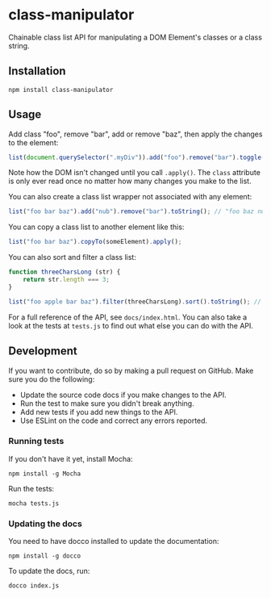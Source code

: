 # class-manipulator

Chainable class list API for manipulating a DOM Element's classes or a class string.

## Installation

    npm install class-manipulator

## Usage

Add class "foo", remove "bar", add or remove "baz", then apply the changes to the element:

```javascript
list(document.querySelector(".myDiv")).add("foo").remove("bar").toggle("baz").apply();
```

Note how the DOM isn't changed until you call `.apply()`. The `class` attribute is only
ever read once no matter how many changes you make to the list.

You can also create a class list wrapper not associated with any element:

```javascript
list("foo bar baz").add("nub").remove("bar").toString(); // "foo baz nub"
```

You can copy a class list to another element like this:

```javascript
list("foo bar baz").copyTo(someElement).apply();
```

You can also sort and filter a class list:

```javascript
function threeCharsLong (str) {
    return str.length === 3;
}

list("foo apple bar baz").filter(threeCharsLong).sort().toString(); // "bar baz foo"
```

For a full reference of the API, see `docs/index.html`. You can also take a look at the
tests at `tests.js` to find out what else you can do with the API.

## Development

If you want to contribute, do so by making a pull request on GitHub. Make sure you do
the following:

 * Update the source code docs if you make changes to the API.
 * Run the test to make sure you didn't break anything.
 * Add new tests if you add new things to the API.
 * Use ESLint on the code and correct any errors reported.

### Running tests

If you don't have it yet, install Mocha:

    npm install -g Mocha

Run the tests:

    mocha tests.js

### Updating the docs

You need to have docco installed to update the documentation:

    npm install -g docco

To update the docs, run:

    docco index.js
